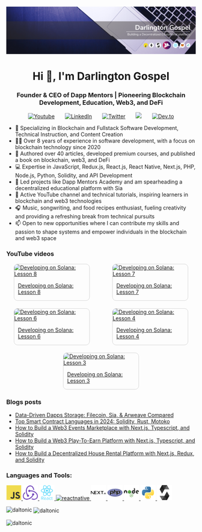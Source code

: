 ![Banner](./images/0.png)

<h1 align="center">Hi 👋, I'm Darlington Gospel</h1>
<h3 align="center">Founder & CEO of Dapp Mentors | Pioneering Blockchain Development, Education, Web3, and DeFi</h3>

<!-- Social icons section -->
<p align="center">
  <a href="https://youtube.com/@dappmentors"><img width="32px" alt="Youtube" title="Youtube" src="https://i.imgur.com/qiXu7b2.png"/></a>
  &#8287;&#8287;&#8287;&#8287;&#8287;
  <a href="https://linkedin.com/in/darlington-gospel"><img width="32px" alt="LinkedIn" title="LinkedIn" src="https://i.imgur.com/yRpa1dQ.png"/></a>
  &#8287;&#8287;&#8287;&#8287;&#8287;
  <a href="https://twitter.com/iDaltonic"><img width="32px" alt="Twitter" title="Twitter" src="https://i.imgur.com/AixJgnm.png"/></a>
  &#8287;&#8287;&#8287;&#8287;&#8287;
  <a href="https://discord.gg/PgFDUVT6n9" alt="Discord" title="Dapp Mentors Discord Server"><img width="32px" src="https://i.imgur.com/OViZO8J.png"/></a>
  &#8287;&#8287;&#8287;&#8287;&#8287;
  <a href="https://dev.to/daltonic"><img width="32px" alt="Dev.to" title="Daltonic" src="https://i.imgur.com/mVm29vK.png"></a>
</p>

- 🌱 Specializing in Blockchain and Fullstack Software Development, Technical Instruction, and Content Creation
- 👨‍💻 Over 8 years of experience in software development, with a focus on blockchain technology since 2020
- 📝 Authored over 40 articles, developed premium courses, and published a book on blockchain, web3, and DeFi
- 💻 Expertise in JavaScript, Redux.js, React.js, React Native, Next.js, PHP, Node.js, Python, Solidity, and API Development
- 🚀 Led projects like Dapp Mentors Academy and am spearheading a decentralized educational platform with Sia
- 🎥 Active YouTube channel and technical tutorials, inspiring learners in blockchain and web3 technologies
- 🎧 Music, songwriting, and food recipes enthusiast, fueling creativity and providing a refreshing break from technical pursuits
- 📫 Open to new opportunities where I can contribute my skills and passion to shape systems and empower individuals in the blockchain and web3 space

### YouTube videos
<!-- YOUTUBE:START -->

<div class="video-grid" style="display: flex; justify-content: space-around; flex-wrap: wrap; gap: 20px;"><div class="video-card" style="width: 200px; border: 1px solid lightgray; border-radius: 10px; overflow: hidden;"><a href="https://www.youtube.com/watch?v=bSD0KfrnXO8"><img src="https://img.youtube.com/vi/bSD0KfrnXO8/0.jpg" alt="Developing on Solana: Lesson 8" width="200"/><p style="word-wrap: break-word; max-width: 100%; padding: 0 10px;">Developing on Solana: Lesson 8</p></a></div>
<div class="video-card" style="width: 200px; border: 1px solid lightgray; border-radius: 10px; overflow: hidden;"><a href="https://www.youtube.com/watch?v=4DsdjuU9Tqo"><img src="https://img.youtube.com/vi/4DsdjuU9Tqo/0.jpg" alt="Developing on Solana: Lesson 7" width="200"/><p style="word-wrap: break-word; max-width: 100%; padding: 0 10px;">Developing on Solana: Lesson 7</p></a></div>
<div class="video-card" style="width: 200px; border: 1px solid lightgray; border-radius: 10px; overflow: hidden;"><a href="https://www.youtube.com/watch?v=rLZo6X4AI1A"><img src="https://img.youtube.com/vi/rLZo6X4AI1A/0.jpg" alt="Developing on Solana: Lesson 6" width="200"/><p style="word-wrap: break-word; max-width: 100%; padding: 0 10px;">Developing on Solana: Lesson 6</p></a></div>
<div class="video-card" style="width: 200px; border: 1px solid lightgray; border-radius: 10px; overflow: hidden;"><a href="https://www.youtube.com/watch?v=rGk5ZYfxU30"><img src="https://img.youtube.com/vi/rGk5ZYfxU30/0.jpg" alt="Developing on Solana: Lesson 4" width="200"/><p style="word-wrap: break-word; max-width: 100%; padding: 0 10px;">Developing on Solana: Lesson 4</p></a></div>
<div class="video-card" style="width: 200px; border: 1px solid lightgray; border-radius: 10px; overflow: hidden;"><a href="https://www.youtube.com/watch?v=nojnuDQrGn8"><img src="https://img.youtube.com/vi/nojnuDQrGn8/0.jpg" alt="Developing on Solana: Lesson 3" width="200"/><p style="word-wrap: break-word; max-width: 100%; padding: 0 10px;">Developing on Solana: Lesson 3</p></a></div></div>
<!-- YOUTUBE:END -->

### Blogs posts
<!-- BLOG-POST-LIST:START -->
- [Data-Driven Dapps Storage: Filecoin, Sia, &amp; Arweave Compared](https://dev.to/daltonic/data-driven-dapps-storage-filecoin-sia-arweave-compared-g78)
- [Top Smart Contract Languages in 2024: Solidity, Rust, Motoko](https://dev.to/daltonic/top-smart-contract-languages-in-2024-solidity-rust-motoko-1i87)
- [How to Build a Web3 Events Marketplace with Next.js, Typescript, and Solidity](https://dev.to/daltonic/how-to-build-a-web3-events-marketplace-with-nextjs-typescript-and-solidity-498h)
- [How to Build a Web3 Play-To-Earn Platform with Next.js, Typescript, and Solidity](https://dev.to/daltonic/how-to-build-a-web3-play-to-earn-platform-with-nextjs-typescript-and-solidity-3l5k)
- [How to Build a Decentralized House Rental Platform with Next.js, Redux, and Solidity](https://dev.to/daltonic/how-to-build-a-decentralized-house-rental-platform-with-nextjs-redux-and-solidity-329a)
<!-- BLOG-POST-LIST:END -->

<h3 align="left">Languages and Tools:</h3>
<p align="left">
 <a href="https://developer.mozilla.org/en-US/docs/Web/JavaScript" target="_blank" rel="noreferrer"> <img src="https://raw.githubusercontent.com/devicons/devicon/master/icons/javascript/javascript-original.svg" alt="javascript" width="40" height="40"/> </a>
 <a href="https://redux.js.org/" target="_blank" rel="noreferrer"> <img src="https://raw.githubusercontent.com/devicons/devicon/master/icons/redux/redux-original.svg" alt="redux" width="40" height="40"/> </a>
 <a href="https://reactjs.org/" target="_blank" rel="noreferrer"> <img src="https://raw.githubusercontent.com/devicons/devicon/master/icons/react/react-original-wordmark.svg" alt="react" width="40" height="40"/> </a>
 <a href="https://reactnative.dev/" target="_blank" rel="noreferrer"> <img src="https://reactnative.dev/img/header_logo.svg" alt="reactnative" width="40" height="40"/> </a>
 <a href="https://nextjs.org/" target="_blank" rel="noreferrer"> <img src="https://raw.githubusercontent.com/devicons/devicon/master/icons/nextjs/nextjs-original-wordmark.svg" alt="nextjs" width="40" height="40"/> </a>
 <a href="https://www.php.net" target="_blank" rel="noreferrer"> <img src="https://raw.githubusercontent.com/devicons/devicon/master/icons/php/php-original.svg" alt="php" width="40" height="40"/> </a>
 <a href="https://nodejs.org" target="_blank" rel="noreferrer"> <img src="https://raw.githubusercontent.com/devicons/devicon/master/icons/nodejs/nodejs-original-wordmark.svg" alt="nodejs" width="40" height="40"/> </a>
 <a href="https://www.python.org/" target="_blank" rel="noreferrer"> <img src="https://raw.githubusercontent.com/devicons/devicon/master/icons/python/python-original.svg" alt="python" width="40" height="40"/> </a>
 <a href="https://solidity.readthedocs.io/" target="_blank" rel="noreferrer"> <img src="https://raw.githubusercontent.com/devicons/devicon/master/icons/solidity/solidity-original.svg" alt="solidity" width="40" height="40"/> </a>
</p>

<p><img align="left" src="https://github-readme-stats.vercel.app/api/top-langs?username=daltonic&show_icons=true&locale=en&layout=compact" alt="daltonic" /></p>

<p>&nbsp;<img align="center" src="https://github-readme-stats.vercel.app/api?username=daltonic&show_icons=true&locale=en" alt="daltonic" /></p>

<p><img align="center" src="https://github-readme-streak-stats.herokuapp.com/?user=daltonic&" alt="daltonic" /></p>

